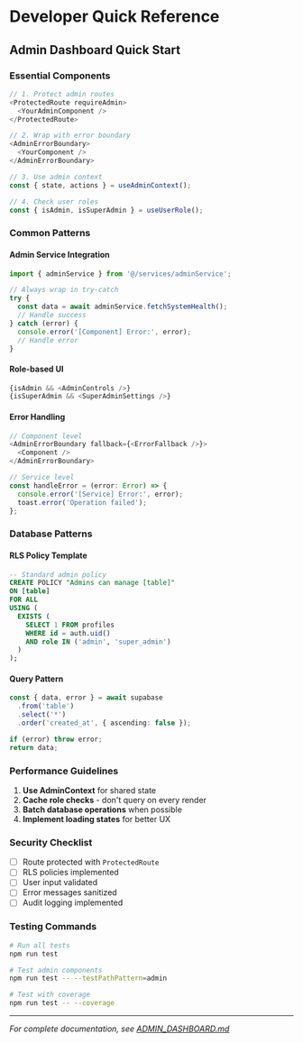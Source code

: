 # Developer Quick Reference

## Admin Dashboard Quick Start

### Essential Components

```typescript
// 1. Protect admin routes
<ProtectedRoute requireAdmin>
  <YourAdminComponent />
</ProtectedRoute>

// 2. Wrap with error boundary
<AdminErrorBoundary>
  <YourComponent />
</AdminErrorBoundary>

// 3. Use admin context
const { state, actions } = useAdminContext();

// 4. Check user roles
const { isAdmin, isSuperAdmin } = useUserRole();
```

### Common Patterns

#### Admin Service Integration
```typescript
import { adminService } from '@/services/adminService';

// Always wrap in try-catch
try {
  const data = await adminService.fetchSystemHealth();
  // Handle success
} catch (error) {
  console.error('[Component] Error:', error);
  // Handle error
}
```

#### Role-based UI
```typescript
{isAdmin && <AdminControls />}
{isSuperAdmin && <SuperAdminSettings />}
```

#### Error Handling
```typescript
// Component level
<AdminErrorBoundary fallback={<ErrorFallback />}>
  <Component />
</AdminErrorBoundary>

// Service level
const handleError = (error: Error) => {
  console.error('[Service] Error:', error);
  toast.error('Operation failed');
};
```

### Database Patterns

#### RLS Policy Template
```sql
-- Standard admin policy
CREATE POLICY "Admins can manage [table]" 
ON [table] 
FOR ALL 
USING (
  EXISTS (
    SELECT 1 FROM profiles 
    WHERE id = auth.uid() 
    AND role IN ('admin', 'super_admin')
  )
);
```

#### Query Pattern
```typescript
const { data, error } = await supabase
  .from('table')
  .select('*')
  .order('created_at', { ascending: false });

if (error) throw error;
return data;
```

### Performance Guidelines

1. **Use AdminContext** for shared state
2. **Cache role checks** - don't query on every render
3. **Batch database operations** when possible
4. **Implement loading states** for better UX

### Security Checklist

- [ ] Route protected with `ProtectedRoute`
- [ ] RLS policies implemented
- [ ] User input validated
- [ ] Error messages sanitized
- [ ] Audit logging implemented

### Testing Commands

```bash
# Run all tests
npm run test

# Test admin components
npm run test -- --testPathPattern=admin

# Test with coverage
npm run test -- --coverage
```

---

*For complete documentation, see [ADMIN_DASHBOARD.md](ADMIN_DASHBOARD.md)*